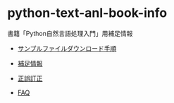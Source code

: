 # python-text-anl-book-info
書籍「Python自然言語処理入門」用補足情報

* [サンプルファイルダウンロード手順](download.md)

* [補足情報](ref.md)

* [正誤訂正](errors.md)

* [FAQ](faqs.md)
